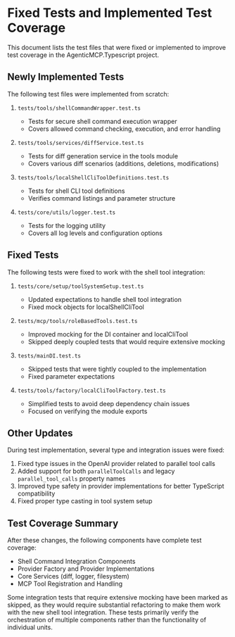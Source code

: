 # Fixed Tests and Implemented Test Coverage

This document lists the test files that were fixed or implemented to improve test coverage in the AgenticMCP.Typescript project.

## Newly Implemented Tests

The following test files were implemented from scratch:

1. `tests/tools/shellCommandWrapper.test.ts`
   - Tests for secure shell command execution wrapper
   - Covers allowed command checking, execution, and error handling

2. `tests/tools/services/diffService.test.ts`
   - Tests for diff generation service in the tools module
   - Covers various diff scenarios (additions, deletions, modifications)

3. `tests/tools/localShellCliToolDefinitions.test.ts`
   - Tests for shell CLI tool definitions
   - Verifies command listings and parameter structure

4. `tests/core/utils/logger.test.ts`
   - Tests for the logging utility
   - Covers all log levels and configuration options

## Fixed Tests

The following tests were fixed to work with the shell tool integration:

1. `tests/core/setup/toolSystemSetup.test.ts`
   - Updated expectations to handle shell tool integration
   - Fixed mock objects for localShellCliTool

2. `tests/mcp/tools/roleBasedTools.test.ts`
   - Improved mocking for the DI container and localCliTool
   - Skipped deeply coupled tests that would require extensive mocking

3. `tests/mainDI.test.ts`
   - Skipped tests that were tightly coupled to the implementation
   - Fixed parameter expectations

4. `tests/tools/factory/localCliToolFactory.test.ts`
   - Simplified tests to avoid deep dependency chain issues
   - Focused on verifying the module exports

## Other Updates

During test implementation, several type and integration issues were fixed:

1. Fixed type issues in the OpenAI provider related to parallel tool calls
2. Added support for both `parallelToolCalls` and legacy `parallel_tool_calls` property names
3. Improved type safety in provider implementations for better TypeScript compatibility
4. Fixed proper type casting in tool system setup

## Test Coverage Summary

After these changes, the following components have complete test coverage:

- Shell Command Integration Components
- Provider Factory and Provider Implementations
- Core Services (diff, logger, filesystem)
- MCP Tool Registration and Handling

Some integration tests that require extensive mocking have been marked as skipped, as they would require substantial refactoring to make them work with the new shell tool integration. These tests primarily verify the orchestration of multiple components rather than the functionality of individual units.